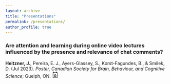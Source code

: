 ```yaml
---
layout: archive
title: "Presentations"
permalink: /presentations/
author_profile: true
---
```

### Are attention and learning during online video lectures influenced by the presence and relevance of chat comments? 
**Heitzner, J.**, Pereira, E. J., Ayers-Glassey, S., Korst-Fagundes, B., & Smilek, D. (Jul 2023). _Poster, Canadian Society for Brain, Behaviour, and Cognitive Science_; Guelph, ON.
<a href="/files/Are-attention-and-learning-during-online-video-lectures-influenced-by-the-presence-and-relevance-of-chat-comments.pdf" target="_blank"><img src="/images/poster.png" width="20" height="20"></a>
 
